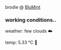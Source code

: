 brodie @ [BluMint](https://www.linkedin.com/company/blumint-io/)

<!--weather_start-->
### working conditions..

weather: few clouds ☁️

temp: 5.33 °C 🧥

<!--weather_end-->
